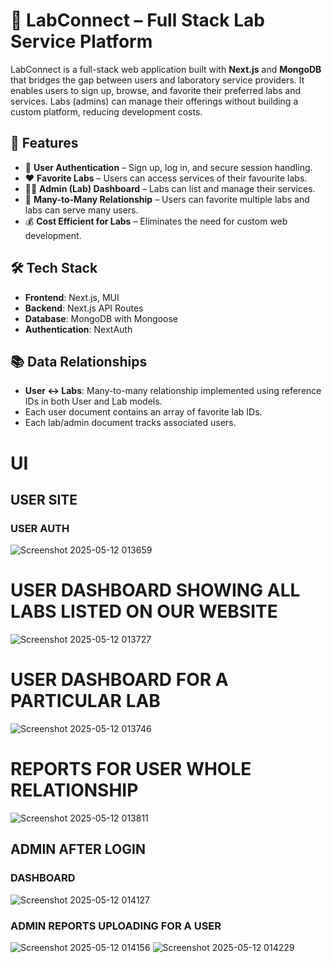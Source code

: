# 🧪 LabConnect – Full Stack Lab Service Platform

LabConnect is a full-stack web application built with **Next.js** and **MongoDB** that bridges the gap between users and laboratory service providers. It enables users to sign up, browse, and favorite their preferred labs and services. Labs (admins) can manage their offerings without building a custom platform, reducing development costs.

## 🚀 Features

- 🔐 **User Authentication** – Sign up, log in, and secure session handling.
- ❤️ **Favorite Labs** – Users can access services of their favourite labs.
- 🧑‍🔬 **Admin (Lab) Dashboard** – Labs can list and manage their services.
- 🔁 **Many-to-Many Relationship** – Users can favorite multiple labs and labs can serve many users.
- 💰 **Cost Efficient for Labs** – Eliminates the need for custom web development.

## 🛠️ Tech Stack

- **Frontend**: Next.js,  MUI
- **Backend**: Next.js API Routes
- **Database**: MongoDB with Mongoose
- **Authentication**:  NextAuth  
 

## 📚 Data Relationships

- **User ↔ Labs**: Many-to-many relationship implemented using reference IDs in both User and Lab models.
- Each user document contains an array of favorite lab IDs.
- Each lab/admin document tracks associated users.

 # UI
## USER SITE
### USER AUTH
![Screenshot 2025-05-12 013659](https://github.com/user-attachments/assets/22c93824-5dbc-4fee-af06-54e620671a21)

# USER DASHBOARD SHOWING ALL LABS LISTED ON OUR WEBSITE
![Screenshot 2025-05-12 013727](https://github.com/user-attachments/assets/fa432e49-4bc5-4f6f-81a6-42991db99457)

# USER DASHBOARD FOR A PARTICULAR LAB
![Screenshot 2025-05-12 013746](https://github.com/user-attachments/assets/6e7ef46e-a6d9-406c-851a-88c9f61808ec)
# REPORTS FOR USER WHOLE RELATIONSHIP 
![Screenshot 2025-05-12 013811](https://github.com/user-attachments/assets/dd0a5751-e080-45a1-89f1-eba6ea13e57c)
 
## ADMIN AFTER LOGIN
### DASHBOARD
![Screenshot 2025-05-12 014127](https://github.com/user-attachments/assets/850e2414-e806-4eab-b784-e77137a95133)
### ADMIN REPORTS UPLOADING FOR A USER
![Screenshot 2025-05-12 014156](https://github.com/user-attachments/assets/c75e0161-bb33-4f9f-9dbe-cb122ee46896)
![Screenshot 2025-05-12 014229](https://github.com/user-attachments/assets/090b0d25-5799-4da2-8835-27f7ffd0a98a)
